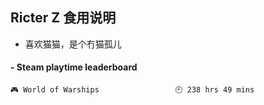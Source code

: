 ## Ricter Z 食用说明
- 喜欢猫猫，是个冇猫孤儿

<!-- steam-box start -->
#### - Steam playtime leaderboard
```text
🎮 World of Warships                 🕘 238 hrs 49 mins
```
<!-- Powered by https://github.com/YouEclipse/steam-box . -->
<!-- steam-box end -->
